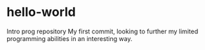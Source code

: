 # hello-world
Intro prog repository
My first commit, looking to further my limited programming abilities in an interesting way.
